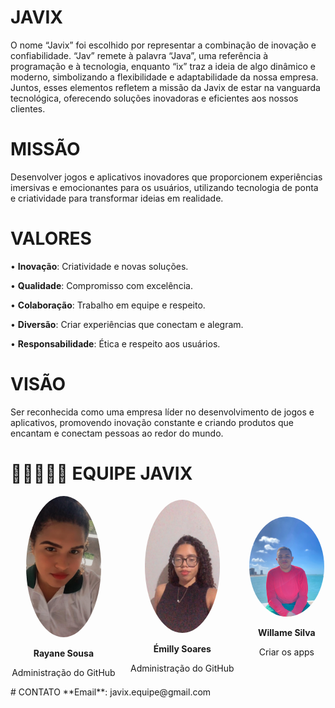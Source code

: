# JAVIX
O nome “Javix” foi escolhido por representar a combinação de inovação e confiabilidade. “Jav” remete à palavra “Java”, uma referência à programação e à tecnologia, enquanto “ix” traz a ideia de algo dinâmico e moderno, simbolizando a flexibilidade e adaptabilidade da nossa empresa. Juntos, esses elementos refletem a missão da Javix de estar na vanguarda tecnológica, oferecendo soluções inovadoras e eficientes aos nossos clientes.

# MISSÃO 
Desenvolver jogos e aplicativos inovadores que proporcionem experiências imersivas e emocionantes para os usuários, utilizando tecnologia de ponta e criatividade para transformar ideias em realidade.

# VALORES
 •  **Inovação**: Criatividade e novas            soluções.
 
 •  **Qualidade**: Compromisso com excelência.
 
 •  **Colaboração**: Trabalho em equipe e         respeito.
 
 •  **Diversão**: Criar experiências que          conectam e alegram. 

 • **Responsabilidade**: Ética e respeito aos    usuários.

# VISÃO
Ser reconhecida como uma empresa líder no desenvolvimento de jogos e aplicativos, promovendo inovação constante e criando produtos que encantam e conectam pessoas ao redor do mundo.

# 👩🏼‍🤝‍👨🏽 EQUIPE JAVIX

<div style="display: flex; justify-content: space-around; align-items: center; flex-wrap: wrap; gap: 20px;">

  <div style="text-align: center;">
    <img src="equipe/img/IMG_20230127_073100_122.jpg" alt="Nome da Pessoa 1" style="border-radius: 50%; width: 120px;">
    <p><strong> Rayane Sousa </strong></p>
    <p>Administração do GitHub</p>
  </div>

  <div style="text-align: center;">
    <img src="equipe/img/11d74b60-773c-4fdd-a7e3-74a0f7b16db3.jpg" alt="Nome da Pessoa 2" style="border-radius: 50%; width: 120px;">
    <p><strong> Émilly Soares</strong></p>
    <p>Administração do GitHub</p>
  </div>

  <div style="text-align: center;">
    <img src="equipe/img/7b4e6b25-37ab-4a6a-9760-40076ff8ad51.jpg" alt="Nome da Pessoa 3" style="border-radius: 50%; width: 120px;">
    <p><strong>Willame Silva</strong></p>
    <p>Criar os apps</p>
  </div>

</div>
# CONTATO 
**Email**: javix.equipe@gmail.com

